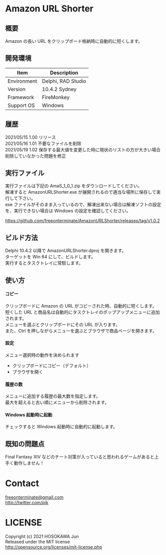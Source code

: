﻿# Amazon URL Shorter

## 概要

Amazon の長い URL をクリップボード格納時に自動的に短くします。  

## 開発環境

| Item        | Description         |
|-------------|---------------------|
| Environment | Delphi, RAD Studio  |
| Version     | 10.4.2 Sydney       |
| Framework   | FireMonkey          |
| Support OS  | Windows             |

## 履歴

2021/05/15  1.00  リリース  
2021/05/16  1.01  不要なファイルを削除  
2021/05/19  1.02  保存する最大値を変更した時に現状のリストの方が大きい場合削除していなかった問題を修正  

## 実行ファイル

実行ファイルは下記の AmaS_1_0_1.zip をダウンロードしてください。  
解凍すると AmazonURLShorter.exe が展開されるので適当な場所に保存して実行して下さい。  
exe ファイルがそのまま入っているので、解凍出来ない場合は解凍ソフトの設定を、実行できない場合は Windows の設定を確認してください。

https://github.com/freeonterminate/AmazonURLShorter/releases/tag/v1.0.2

## ビルド方法

Delphi 10.4.2 以降で AmazonURLShorter.dproj を開きます。  
ターゲットを Win 64 にして、ビルドします。  
実行するとタスクトレイに常駐します。  

## 使い方

#### コピー

クリップボードに Amazon の URL がコピーされた時、自動的に短くします。  
短くした URL と商品名は自動的にタスクトレイのポップアップメニューに追加されます。  
メニューを選ぶとクリップボードにその URL が入ります。  
また、Ctrl を押しながらメニューを選ぶとブラウザで商品ページを開きます。  

#### 設定

メニュー選択時の動作を決められます  

* クリップボードにコピー（デフォルト）
* ブラウザを開く

#### 履歴の数

メニューに追加する履歴の最大数を指定します。  
最大を超えると古い順にメニューから削除されます。  

#### Windows 起動時に起動

チェックすると Windows 起動時に自動的に起動します。  

## 既知の問題点

Final Fantasy XIV などのチート対策が入っていると思われるゲームがあると上手く動作しません！  

# Contact
freeonterminate@gmail.com  
http://twitter.com/pik  
      
# LICENSE
Copyright (c) 2021 HOSOKAWA Jun  
Released under the MIT license  
http://opensource.org/licenses/mit-license.php  
